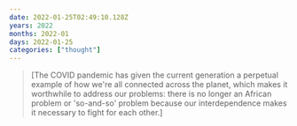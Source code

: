 ```yaml
---
date: 2022-01-25T02:49:10.128Z
years: 2022
months: 2022-01
days: 2022-01-25
categories: ["thought"]
---
```

> [The COVID pandemic has given the current generation a perpetual example of how we're all connected across the planet, which makes it worthwhile to address our problems: there is no longer an African problem or 'so-and-so' problem because our interdependence makes it necessary to fight for each other.]
